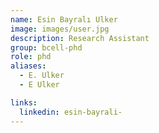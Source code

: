 ```yaml
---
name: Esin Bayralı Ulker
image: images/user.jpg
description: Research Assistant
group: bcell-phd
role: phd
aliases:
  - E. Ulker
  - E Ulker

links:
  linkedin: esin-bayrali-
---
```


